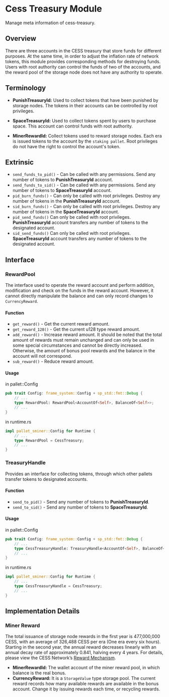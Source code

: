 # Cess Treasury Module

Manage meta information of cess-treasury.

## Overview

There are three accounts in the CESS treasury that store funds for different purposes. At the same time, in order to adjust the inflation rate of network tokens, this module provides corresponding methods for destroying funds. Users with root authority can control the funds of two of the accounts, and the reward pool of the storage node does not have any authority to operate.

## Terminology

* **PunishTreasuryId:** Used to collect tokens that have been punished by storage nodes. The tokens in their accounts can be controlled by root privileges.

* **SpaceTreasuryId:** Used to collect tokens spent by users to purchase space. This account can control funds with root authority.

* **MinerRewardId:** Collect tokens used to reward storage nodes. Each era is issued tokens to the account by the `staking pallet`. Root privileges do not have the right to control the account's token.

## Extrinsic

* `send_funds_to_pid()` - Can be called with any permissions. Send any number of tokens to **PunishTreasuryId** account.
* `send_funds_to_sid()` - Can be called with any permissions. Send any number of tokens to **SpaceTreasuryId** account.
* `pid_burn_funds()` - Can only be called with root privileges. Destroy any number of tokens in the **PunishTreasuryId** account.
* `sid_burn_funds()` - Can only be called with root privileges. Destroy any number of tokens in the **SpaceTreasuryId** account.
* `pid_send_funds()` Can only be called with root privileges. **PunishTreasuryId** account transfers any number of tokens to the designated account.
* `sid_send_funds()` Can only be called with root privileges. **SpaceTreasuryId** account transfers any number of tokens to the designated account.

## Interface

### RewardPool

The interface used to operate the reward account and perform addition, modification and check on the funds in the reward account. However, it cannot directly manipulate the balance and can only record changes to `CurrencyReward`.

#### Function

* `get_reward()` - Get the current reward amount.
* `get_reward_128()` - Get the current u128 type reward amount.
* `add_reward()` - Increase reward amount. It should be noted that the total amount of rewards must remain unchanged and can only be used in some special circumstances and cannot be directly increased. Otherwise, the amount of bonus pool rewards and the balance in the account will not correspond.
* `sub_reward()` - Reduce reward amount.

#### Usage

in pallet::Config

```rust
pub trait Config: frame_system::Config + sp_std::fmt::Debug {
    // ...
    type RewardPool: RewardPool<AccountOf<Self>, BalanceOf<Self>>;
    // ...
}
```

in runtime.rs 
```rust
impl pallet_sminer::Config for Runtime {
    // ...
    type RewardPool = CessTreasury;
    // ...
}
```

### TreasuryHandle

Provides an interface for collecting tokens, through which other pallets transfer tokens to designated accounts.

#### Function

* `send_to_pid()` - Send any number of tokens to **PunishTreasuryId**.
* `send_to_sid()` - Send any number of tokens to **SpaceTreasuryId**.

#### Usage

in pallet::Config

```rust
pub trait Config: frame_system::Config + sp_std::fmt::Debug {
    // ...
    type CessTreasuryHandle: TreasuryHandle<AccountOf<Self>, BalanceOf<Self>>;
    // ...
}
```

in runtime.rs 
```rust
impl pallet_sminer::Config for Runtime {
    // ...
    type CessTreasuryHandle = CessTreasury;
    // ...
}
```

## Implementation Details


### Miner Reward

The total issuance of storage node rewards in the first year is 477,000,000 CESS, with an average of 326,488 CESS per era (One era every six hours). 
Starting in the second year, the annual reward decreases linearly with an annual decay rate of approximately 0.841, halving every 4 years. For details, please view the CESS Network’s [Reward Mechanism](https://docs.cess.cloud/core/storage-miner/reward).

* **MinerRewardId:** The wallet account of the miner reward pool, in which balance is the real bonus. 
* **CurrencyReward:** It is a `StorageValue` type storage pool. The current reward records how many available rewards are available in the bonus account. Change it by issuing rewards each time, or recycling rewards.
